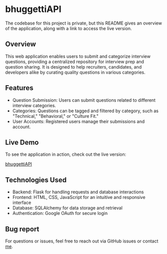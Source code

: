 
# bhuggettiAPI
The codebase for this project is private, but this README gives an overview of the application, along with a link to access the live version.

## Overview
This web application enables users to submit and categorize interview questions, providing a centralized repository for interview prep and question sharing. It is designed to help recruiters, candidates, and developers alike by curating quality questions in various categories.

## Features
- Question Submission: Users can submit questions related to different interview categories.
- Categories: Questions can be tagged and filtered by category, such as "Technical," "Behavioral," or "Culture Fit."
- User Accounts: Registered users manage their submissions and account.

## Live Demo
To see the application in action, check out the live version:

[bhuggettiAPI](aust21.pythonanaywhere.com)

## Technologies Used
- Backend: Flask for handling requests and database interactions
- Frontend: HTML, CSS, JavaScript for an intuitive and responsive interface
- Database: SQLAlchemy for data storage and retrieval
- Authentication: Google OAuth for secure login

## Bug report
For questions or issues, feel free to reach out via GitHub issues or contact [me](mailto:kngobeni223@gmail.com).
